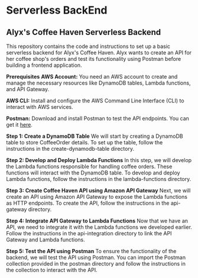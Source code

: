 # **Serverless BackEnd**
## Alyx's Coffee Haven Serverless Backend

This repository contains the code and instructions to set up a basic serverless backend for Alyx's Coffee Haven. Alyx wants to create an API for her coffee shop's orders and test its functionality using Postman before building a frontend application.

**Prerequisites**
**AWS Account:** You need an AWS account to create and manage the necessary resources like DynamoDB tables, Lambda functions, and API Gateway.

**AWS CLI:** Install and configure the AWS Command Line Interface (CLI) to interact with AWS services.

**Postman:** Download and install Postman to test the API endpoints. You can get it [here](https://www.postman.com/).

**Step 1: Create a DynamoDB Table**
We will start by creating a DynamoDB table to store CoffeeOrder details. To set up the table, follow the instructions in the create-dynamodb-table directory.

**Step 2: Develop and Deploy Lambda Functions**
In this step, we will develop the Lambda functions responsible for handling coffee orders. These functions will interact with the DynamoDB table. To develop and deploy Lambda functions, follow the instructions in the lambda-functions directory.

**Step 3: Create Coffee Haven API using Amazon API Gateway**
Next, we will create an API using Amazon API Gateway to expose the Lambda functions as HTTP endpoints. To create the API, follow the instructions in the api-gateway directory.

**Step 4: Integrate API Gateway to Lambda Functions**
Now that we have an API, we need to integrate it with the Lambda functions we developed earlier. Follow the instructions in the api-integration directory to link the API Gateway and Lambda functions.

**Step 5: Test the API using Postman**
To ensure the functionality of the backend, we will test the API using Postman. You can import the Postman collection provided in the postman directory and follow the instructions in the collection to interact with the API.
